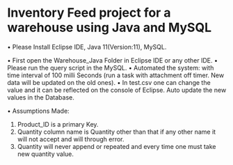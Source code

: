 # Inventory Feed project for a warehouse using Java and MySQL

•	Please Install Eclipse IDE, Java 11(Version:11), MySQL. 

•	First open the Warehouse_Java Folder in Eclipse IDE or any other IDE. 
•	Please run the query script in the MySQL. 
•	Automated the system: with time interval of 100 milli Seconds (run a task with attachment off timer. New data will be updated on the old ones).
•	In test.csv one can change the value and it can be reflected on the console of Eclipse. Auto update the new values in the Database. 

•	Assumptions Made: 
1.	Product_ID is a primary Key.
2.	Quantity column name is Quantity other than that if any other name it will not accept and will through error.
3.	Quantity will never append or repeated and every time one must take new quantity value.  
